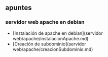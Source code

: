 ## apuntes
### servidor web apache en debian
* [Instalación de apache en debian](servidor web/apache/instalacionApache.md) 
* [Creación de subdominio](servidor web/apache/creacionSubdominio.md) 
